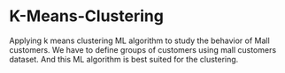 # K-Means-Clustering
Applying k means clustering ML algorithm to study the behavior of Mall customers. We have to define groups of customers using mall customers dataset. And this ML algorithm is best suited for the clustering. 
